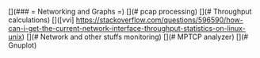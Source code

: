 [](### = Networking and Graphs =)
[]()
[](https://adventurist.me/posts/011)
[]()
[](http://research.protocollabs.com/captcp/tut-create-beauty-graphs.html)
[]()
[](https://www.tcpdump.org/pcap.html)
[]()
[](https://blog.cyberreboot.org/an-alternative-approach-to-visualizing-network-packet-captures-pcapplot-148d8fc53bbb)
[]()
[](https://raffy.ch/blog/2012/03/21/visualizing-packet-captures-for-fun-and-profit/)
[]()
[](https://vnetman.github.io/pcap/python/pyshark/scapy/libpcap/2018/10/25/analyzing-packet-captures-with-python-part-1.html)
[]()
[](https://www.cse.iitb.ac.in/~mythili/teaching/cs641_autumn2015/pa/pa2/index.html)
[]()
[](https://blog.automox.com/visualizing-network-data-using-python-part-2)
[]()
[](# pcap processing)
[]()
[](http://bradhedlund.com/2008/12/19/how-to-calculate-tcp-throughput-for-long-distance-links/)
[]()
[](# Throughput calculations)
[]()
[](https://github.com/netdata/netdata)
[]()
[](https://www.binarytides.com/linux-commands-monitor-network/)
[]()
[](https://www.tecmint.com/linux-network-bandwidth-monitoring-tools/)
[]()
[]([vvi] https://stackoverflow.com/questions/596590/how-can-i-get-the-current-network-interface-throughput-statistics-on-linux-unix)
[]()
[](# Network and other stuffs monitoring)
[]()
[](https://mptcpanalyzer.readthedocs.io/en/latest/usage.html)
[]()
[](# MPTCP analyzer)
[]()
[](https://stackoverflow.com/questions/30474631/how-to-output-smooth-cspline-curve-as-a-data-file)
[]()
[](http://physics.ucsc.edu/~medling/programming/gnuplot_tutorial_1/index.html)
[]()
[](# Gnuplot)
[]()
